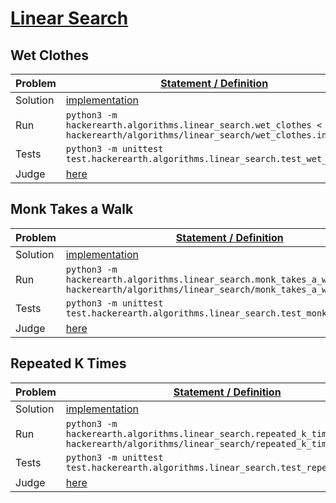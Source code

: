 # [Linear Search](https://www.hackerearth.com/practice/algorithms/searching/linear-search/practice-problems)
## Wet Clothes
|Problem|[Statement / Definition](https://www.hackerearth.com/practice/algorithms/searching/linear-search/practice-problems/algorithm/wet-clothes-625348cf/description)|
|---|---|
|Solution|[implementation](wet_clothes.py#L10-L22) |
|Run|`python3 -m hackerearth.algorithms.linear_search.wet_clothes < hackerearth/algorithms/linear_search/wet_clothes.in`|
|Tests|`python3 -m unittest test.hackerearth.algorithms.linear_search.test_wet_clothes`|
|Judge| [here](https://www.hackerearth.com/submission/36088225/)

## Monk Takes a Walk
|Problem|[Statement / Definition](https://www.hackerearth.com/practice/algorithms/searching/linear-search/practice-problems/algorithm/monk-takes-a-walk/description)|
|---|---|
|Solution|[implementation](monk_takes_a_walk.py#L1-L10) |
|Run|`python3 -m hackerearth.algorithms.linear_search.monk_takes_a_walk < hackerearth/algorithms/linear_search/monk_takes_a_walk.in`|
|Tests|`python3 -m unittest test.hackerearth.algorithms.linear_search.test_monk_takes_a_walk`|
|Judge| [here](https://www.hackerearth.com/submission/39195835/)

## Repeated K Times
|Problem|[Statement / Definition](https://www.hackerearth.com/practice/algorithms/searching/linear-search/practice-problems/algorithm/repeated-k-times)|
|---|---|
|Solution|[implementation](repeated_k_times.py#L1-L19) |
|Run|`python3 -m hackerearth.algorithms.linear_search.repeated_k_times < hackerearth/algorithms/linear_search/repeated_k_times.in`|
|Tests|`python3 -m unittest test.hackerearth.algorithms.linear_search.test_repeated_k_times`|
|Judge| [here](https://www.hackerearth.com/submission/39204013/)
